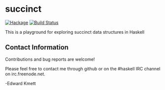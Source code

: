 succinct
========

[![Hackage](https://img.shields.io/hackage/v/succinct.svg)](https://hackage.haskell.org/package/succinct) [![Build Status](https://secure.travis-ci.org/ekmett/succinct.png?branch=master)](http://travis-ci.org/ekmett/succinct)

This is a playground for exploring succinct data structures in Haskell

Contact Information
-------------------

Contributions and bug reports are welcome!

Please feel free to contact me through github or on the #haskell IRC channel on irc.freenode.net.

-Edward Kmett
